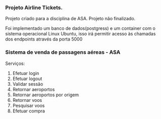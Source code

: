 ### Projeto Airline Tickets.

Projeto criado para a disciplina de ASA.
Projeto não finalizado.

Foi implementado um banco de dados(postgress) e um container com o sistema operacional Linux Ubuntu, isso irá permitir acesso às chamadas dos endpoints através da porta 5000

### Sistema de venda de passagens aéreas - ASA

Serviços: 
1. Efetuar login 
2. Efetuar logout
3. Validar sessão
4. Retornar aeroportos
5. Retornar aeroportos por origem
6. Retornar voos
7. Pesquisar voos
8. Efetuar compra


